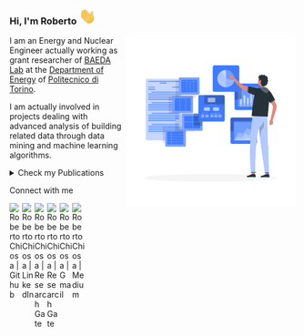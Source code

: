 
### Hi, I'm Roberto <img src="https://raw.githubusercontent.com/RobertoChiosa/RobertoChiosa/main/wave.gif" width="30px">

<img align='right' src="https://github.com/RobertoChiosa/RobertoChiosa/blob/main/readme/visual.gif" width="300">

I am an Energy and Nuclear Engineer actually working as grant researcher of [BAEDA Lab](https://baeda.polito.it/) at the [Department of Energy](https://www.denerg.polito.it/) of [Politecnico di Torino](https://www.polito.it/). 

I am actually involved in projects dealing with advanced analysis of building related data through data mining and machine learning algorithms. 

<details>
  <summary>Check my Publications</summary>
  <br>
  
Chiosa, R.; Piscitelli, M.S.; Capozzoli, A. *A Data Analytics-Based Energy Information System (EIS) Tool to Perform Meter-Level Anomaly Detection and Diagnosis in Buildings*. Energies 2021, 14, 237. [https://www.mdpi.com/949692](https://www.mdpi.com/949692)

  <br>
</details>


Connect with me 

[<img align="left" alt="Roberto Chiosa | Github" width="22px" src="https://cdn.jsdelivr.net/npm/simple-icons@v3/icons/github.svg" />][github]
[<img align="left" alt="Roberto Chiosa | LinkedIn" width="22px" src="https://cdn.jsdelivr.net/npm/simple-icons@v3/icons/linkedin.svg" />][linkedin]
[<img align="left" alt="Roberto Chiosa | Research Gate" width="22px" src="https://cdn.jsdelivr.net/npm/simple-icons@v3/icons/researchgate.svg" />][researchgate]
[<img align="left" alt="Roberto Chiosa | Research Gate" width="22px" src="https://cdn.jsdelivr.net/npm/simple-icons@v3/icons/googlescholar.svg" />][googlescholar]
[<img align="left" alt="Roberto Chiosa | Gmail" width="22px" src="https://cdn.jsdelivr.net/npm/simple-icons@v3/icons/gmail.svg" />][gmail]
[<img align="left" alt="Roberto Chiosa | Medium" width="22px" src="https://cdn.jsdelivr.net/npm/simple-icons@v3/icons/medium.svg" />][medium]


[googlescholar]: https://scholar.google.com/ 
[medium]: https://medium.com/@roberto.chiosa
[gmail]: mailto:roberto.chiosa@gmail.com
[github]: https://github.com/RobertoChiosa
[linkedin]: https://www.linkedin.com/in/roberto-chiosa
[researchgate]: https://www.researchgate.net/profile/Roberto_Chiosa


